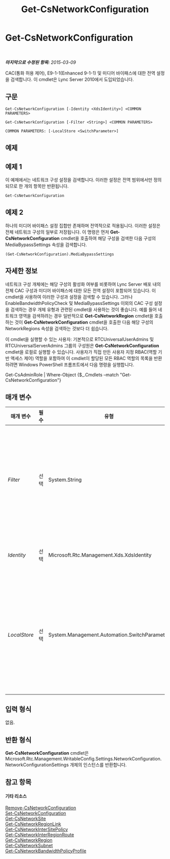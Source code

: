 ﻿---
title: Get-CsNetworkConfiguration
TOCTitle: Get-CsNetworkConfiguration
ms:assetid: 08bc8eca-b244-4d5e-b089-1cc95605ba14
ms:mtpsurl: https://technet.microsoft.com/ko-kr/library/Gg398140(v=OCS.15)
ms:contentKeyID: 49302729
ms.date: 08/10/2015
mtps_version: v=OCS.15
ms.translationtype: HT
---

# Get-CsNetworkConfiguration

 

_**마지막으로 수정된 항목:** 2015-03-09_

CAC(통화 허용 제어), E9-1-1(Enhanced 9-1-1) 및 미디어 바이패스에 대한 전역 설정을 검색합니다. 이 cmdlet은 Lync Server 2010에서 도입되었습니다.

## 구문

    Get-CsNetworkConfiguration [-Identity <XdsIdentity>] <COMMON PARAMETERS>

    Get-CsNetworkConfiguration [-Filter <String>] <COMMON PARAMETERS>

    COMMON PARAMETERS: [-LocalStore <SwitchParameter>]

## 예제

## 예제 1

이 예제에서는 네트워크 구성 설정을 검색합니다. 이러한 설정은 전역 범위에서만 정의되므로 한 개의 항목만 반환됩니다.

    Get-CsNetworkConfiguration

## 예제 2

하나의 미디어 바이패스 설정 집합만 존재하며 전역적으로 적용됩니다. 이러한 설정은 전체 네트워크 구성의 일부로 저장됩니다. 이 명령은 먼저 **Get-CsNetworkConfiguration** cmdlet을 호출하여 해당 구성을 검색한 다음 구성의 MediaBypassSettings 속성을 검색합니다.

    (Get-CsNetworkConfiguration).MediaBypassSettings

## 자세한 정보

네트워크 구성 개체에는 해당 구성의 활성화 여부를 비롯하여 Lync Server 배포 내의 전체 CAC 구성과 미디어 바이패스에 대한 모든 전역 설정이 포함되어 있습니다. 이 cmdlet을 사용하여 이러한 구성과 설정을 검색할 수 있습니다. 그러나 EnableBandwidthPolicyCheck 및 MediaBypassSettings 이외의 CAC 구성 설정을 검색하는 경우 개체 유형과 관련된 cmdlet을 사용하는 것이 좋습니다. 예를 들어 네트워크 영역을 검색하려는 경우 일반적으로 **Get-CsNetworkRegion** cmdlet을 호출하는 것이 **Get-CsNetworkConfiguration** cmdlet을 호출한 다음 해당 구성의 NetworkRegions 속성을 검색하는 것보다 더 쉽습니다.

이 cmdlet을 실행할 수 있는 사용자: 기본적으로 RTCUniversalUserAdmins 및 RTCUniversalServerAdmins 그룹의 구성원은 **Get-CsNetworkConfiguration** cmdlet을 로컬로 실행할 수 있습니다. 사용자가 직접 만든 사용자 지정 RBAC(역할 기반 액세스 제어) 역할을 포함하여 이 cmdlet이 할당된 모든 RBAC 역할의 목록을 반환하려면 Windows PowerShell 프롬프트에서 다음 명령을 실행합니다.

Get-CsAdminRole | Where-Object {$\_.Cmdlets –match "Get-CsNetworkConfiguration"}

## 매개 변수


<table>
<colgroup>
<col style="width: 25%" />
<col style="width: 25%" />
<col style="width: 25%" />
<col style="width: 25%" />
</colgroup>
<thead>
<tr class="header">
<th>매개 변수</th>
<th>필수</th>
<th>유형</th>
<th>설명</th>
</tr>
</thead>
<tbody>
<tr class="odd">
<td><p><em>Filter</em></p></td>
<td><p>선택</p></td>
<td><p>System.String</p></td>
<td><p>항상 한 개의 네트워크 구성만 있으므로 이 cmdlet에는 이 매개 변수가 필요하지 않습니다.</p></td>
</tr>
<tr class="even">
<td><p><em>Identity</em></p></td>
<td><p>선택</p></td>
<td><p>Microsoft.Rtc.Management.Xds.XdsIdentity</p></td>
<td><p>이 값은 항상 Global입니다.</p></td>
</tr>
<tr class="odd">
<td><p><em>LocalStore</em></p></td>
<td><p>선택</p></td>
<td><p>System.Management.Automation.SwitchParameter</p></td>
<td><p>중앙 관리 저장소 자체가 아니라 중앙 관리 저장소의 로컬 복제본에서 네트워크 구성을 검색합니다.</p></td>
</tr>
</tbody>
</table>


## 입력 형식

없음.

## 반환 형식

**Get-CsNetworkConfiguration** cmdlet은 Microsoft.Rtc.Management.WritableConfig.Settings.NetworkConfiguration.NetworkConfigurationSettings 개체의 인스턴스를 반환합니다.

## 참고 항목

#### 기타 리소스

[Remove-CsNetworkConfiguration](remove-csnetworkconfiguration.md)  
[Set-CsNetworkConfiguration](set-csnetworkconfiguration.md)  
[Get-CsNetworkSite](get-csnetworksite.md)  
[Get-CsNetworkRegionLink](get-csnetworkregionlink.md)  
[Get-CsNetworkInterSitePolicy](get-csnetworkintersitepolicy.md)  
[Get-CsNetworkInterRegionRoute](get-csnetworkinterregionroute.md)  
[Get-CsNetworkRegion](get-csnetworkregion.md)  
[Get-CsNetworkSubnet](get-csnetworksubnet.md)  
[Get-CsNetworkBandwidthPolicyProfile](get-csnetworkbandwidthpolicyprofile.md)

